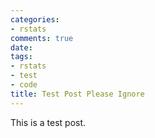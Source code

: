 ```yaml
---
categories:
- rstats
comments: true
date: 
tags:
- rstats
- test
- code
title: Test Post Please Ignore
---
```


This is a test post.  

